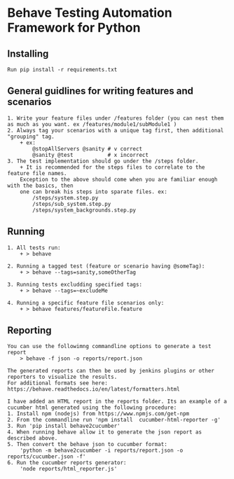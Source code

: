 # Behave Testing Automation Framework for Python

## Installing

    Run pip install -r requirements.txt

## General guidlines for writing features and scenarios

    1. Write your feature files under /features folder (you can nest them as much as you want. ex /features/module1/subModule1 )
    2. Always tag your scenarios with a unique tag first, then additional "grouping" tag.
        + ex:
            @stopAllServers @sanity # v correct
            @sanity @test           # x incorrect
    3. The test implementation should go under the /steps folder.
        + It is recommended for the steps files to correlate to the feature file names.
        Exception to the above should come when you are familiar enough with the basics, then
        one can break his steps into sparate files. ex:
            /steps/system.step.py
            /steps/sub_system.step.py
            /steps/system_backgrounds.step.py

## Running

    1. All tests run:
        + > behave

    2. Running a tagged test (feature or scenario having @someTag):
        + > behave --tags=sanity,someOtherTag

    3. Running tests excludding specified tags:
        + > behave --tags=~excludeMe

    4. Running a specific feature file scenarios only:
        + > behave features/featureFile.feature

## Reporting

    You can use the followimng commandline options to generate a test report
        > behave -f json -o reports/report.json

    The generated reports can then be used by jenkins plugins or other reporters to visualize the results.
    For additional formats see here: https://behave.readthedocs.io/en/latest/formatters.html

    I have added an HTML report in the reports folder. Its an example of a cucumber html generated using the following procedure:
    1. Install npm (nodejs) from https://www.npmjs.com/get-npm
    2. From the commandline run 'npm install  cucumber-html-reporter -g'
    3. Run 'pip install behave2cucumber'
    4. When running behave allow it to generate the json report as described above.
    5. Then convert the behave json to cucumber format:
        'python -m behave2cucumber -i reports/report.json -o reports/cucumber.json -f'
    6. Run the cucumber reports generator:
        'node reports/html_reporter.js'
